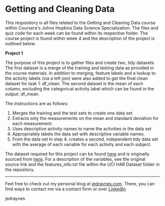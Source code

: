 # Getting and Cleaning Data

This respository is all files related to the Getting and Cleaning Data course within Coursera's Johns Hopkins Data Science Specialization. The files and quiz code for each week can be found within its respective folder. The course project is found within week 4 and the description of the project is outlined below.

**Project 1**

The purpose of this project is to gather files and create two, tidy datasets. The first dataset is a merge of the training and testing data as provided in the course materials. In addition to merging, feature labels and a lookup to the activity labels (via a left join) were also added to get the final clean dataset for task 1: df_clean. The second dataset is the mean of each column, excluding the categorical activity label which can be found in the output: df_mean.

The instructions are as follows:
1. Merges the training and the test sets to create one data set.
2. Extracts only the measurements on the mean and standard deviation for each measurement. 
3. Uses descriptive activity names to name the activities in the data set
4. Appropriately labels the data set with descriptive variable names. 
5. From the data set in step 4, creates a second, independent tidy data set with the average of each variable for each activity and each subject.

The dataset required for this project can be found [here](https://d396qusza40orc.cloudfront.net/getdata%2Fprojectfiles%2FUCI%20HAR%20Dataset.zip) and is originally sourced from [here](http://archive.ics.uci.edu/ml/datasets/Human+Activity+Recognition+Using+Smartphones). For a description of the variables, see the original source link and the features_info.txt file within the UCI HAR Dataset folder in the repository.

---
Feel free to check out my personal blog at [jedraynes.com](https://www.jedraynes.com). There, you can find ways to contact me via a contact form or over [LinkedIn](https://www.linkedin.com/in/jedraynes/).

jedraynes
